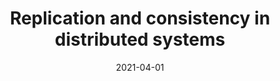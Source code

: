 ---
type: lecture
date: 2021-04-01
title: Replication and consistency in distributed systems
tldr: "Replicated systems, strong vs weak consistency"
hide_from_announcments: true
#thumbnail: /static_files/presentations/lec.jpg
#links: 
#    - url: /static_files/presentations/lec.zip
#      name: notes
#    - url: /static_files/presentations/code.zip
#      name: codes
#    - url: https://google.com
#      name: slides
---